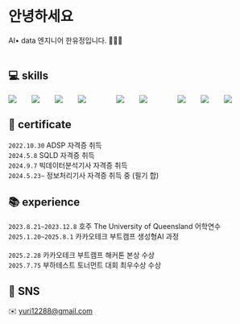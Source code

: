# 안녕하세요
AI• data 엔지니어 한유정입니다. 👩🏻‍💻
<br><br>

## 💻 skills
<div style="display:flex;gap:30px;flex-wrap:wrap;">
  <img src="https://img.shields.io/badge/python-3776AB?style=for-the-badge&logo=python&logoColor=white">
  <img src="https://img.shields.io/badge/langchain-1C3C3C?style=for-the-badge&logo=langchain&logoColor=white">
  <img src="https://img.shields.io/badge/tensorflow-FF6F00?style=for-the-badge&logo=tensorflow&logoColor=white">
  <img src="https://img.shields.io/badge/pytorch-EE4C2C?style=for-the-badge&logo=pytorch&logoColor=white"> <br>
  <img src="https://img.shields.io/badge/NumPy-013243?style=for-the-badge&logo=NumPy&logoColor=white">
  <img src="https://img.shields.io/badge/pandas-150458?style=for-the-badge&logo=pandas&logoColor=white"><br>
  <img src="https://img.shields.io/badge/fastapi-009688?style=for-the-badge&logo=fastapil&logoColor=white">
  <img src="https://img.shields.io/badge/huggingface-FFD21E?style=for-the-badge&logo=huggingface&logoColor=white">
  <img src="https://img.shields.io/badge/rstudioide-75AADB?style=for-the-badge&logo=rstudioide&logoColor=white">
</div>

## 🪪 certificate
`2022.10.30` ADSP 자격증 취득 <br>
`2024.5.8` SQLD 자격증 취득 <br>
`2024.9.7` 빅데이터분석기사 자격증 취득 <br>
`2024.5.23~` 정보처리기사 자격증 취득 중 (필기 합) <br>

## 📚 experience
`2023.8.21~2023.12.8` 호주 The University of Queensland 어학연수 <br>
`2025.1.20~2025.8.1` 카카오테크 부트캠프 생성형AI 과정 <br><br>
`2025.2.28` 카카오테크 부트캠프 해커톤 본상 수상 <br>
`2025.7.75` 부하테스트 토너먼트 대회 최우수상 수상


## 💬 SNS
✉️ yuri12288@gmail.com
